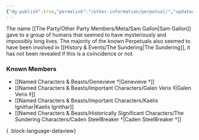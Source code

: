 ```yaml
---
{"dg-publish":true,"permalink":"/other-information/perpetual/","updated":"2025-06-10T19:10:49.867+01:00"}
---
```


The name [[The Party/Other Party Members/Meta/Sam Gallon\|Sam Gallon]] gave to a group of humans that seemed to have mysteriously and impossibly long lives. The majority of the known Perpetuals also seemed to have been involved in [[History & Events/The Sundering\|The Sundering]], it has not been revealed if this is a coincidence or not.

### Known Members
- [[Named Characters & Beasts/Genevieve †\|Genevieve †]]
- [[Named Characters & Beasts/Important Characters/Galen Verix ‡\|Galen Verix ‡]]
- [[Named Characters & Beasts/Important Characters/Kaelis Ignithar\|Kaelis Ignithar]]
- [[Named Characters & Beasts/Historically Significant  Characters/The Sundering Characters/Caden SteelBreaker †\|Caden SteelBreaker †]]

{ .block-language-dataview}
